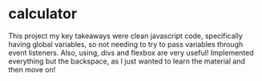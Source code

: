 # calculator

This project my key takeaways were clean javascript code, specifically having global variables, so not needing to try to pass variables through event listeners.
Also, using, divs and flexbox are very useful! Implemented everything but the backspace, as I just wanted to learn the material and then move on!

